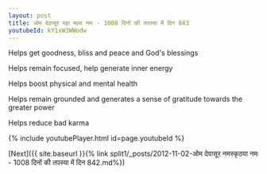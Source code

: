 ```yaml
---
layout: post
title: ओम देवासूर महा मथ्र्य नमः - 1008 दिनों की तपस्या में दिन 843
youtubeId: kY1xW3WWodw
---
```

 
 
Helps get goodness, bliss and peace and God's blessings
 
Helps remain focused, help generate inner energy 
 
Helps boost physical and mental health 
 
Helps remain grounded and generates a sense of gratitude towards the greater power 
 
Helps reduce bad karma
 
 
 
 


{% include youtubePlayer.html id=page.youtubeId %}
 
[Next]({{ site.baseurl }}{% link  split1/_posts/2012-11-02-ओम देवासूर नमस्कृठया नमः - 1008 दिनों की तपस्या में दिन 842.md%})
 

